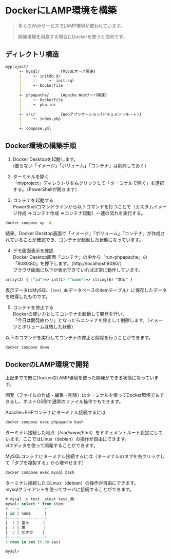 # DockerにLAMP環境を構築
> 多くのWebサービスでLAMP環境が使われています。
>
> 開発環境を用意する場合にDockerを使うと便利です。
## ディレクトリ構造
```markdown
myproject/
      +- mysql/         {MySQLサーバ関連}
      |     +- initdb.d/
      |     |      +- init.sql
      |     +- Dockerfile
      |
      +- phpapache/     {Apache Webサーバ関連}
      |     +- Dockerfile
      |     +- php.ini
      |
      +- src/           {Webアプリケーション(ドキュメントルート)}
      |     +- index.php
      |
      +- compose.yml
```

## Docker環境の構築手順
1. Docker Desktopを起動します。  
(要らない「イメージ」「ボリューム」「コンテナ」は削除しておく）

2. ターミナルを開く  
「myproject」ディレクトリを右クリックして「ターミナルで開く」を選択する。（PowerShellが開きます）

3. コンテナを起動する  
PowerShellコマンドラインから以下コマンドを打つことで（カスタムイメージ作成 ⇒コンテナ作成 ⇒コンテナ起動）一連の流れを実行する。
```sh
docker compose up -d
```
結果、Docker Desktop画面で「イメージ」「ボリューム」「コンテナ」が作成されていることが確認でき、コンテナが起動した状態になっています。

4. デモ画面表示を確認  
Docker Desktop画面「コンテナ」の中から「run-phpapache」の「8080:80」を押下します。（http://localhost:8080/）  
ブラウザ画面に以下が表示できていれば正常に動作しています。
```markdown
array(2) { ["id"]=> int(1) ["name"]=> string(6) "富士" }
```
表示データはMySQL（`test_db`データベースのitemテーブル）に保存したデータを取得したものです。

5. コンテナを停止する  
Dockerの使い方としてコンテナを起動して開発を行い、  
「今日は開発終わり」となったらコンテナを停止して削除します。（イメージとボリュームは残した状態）

以下のコマンドを実行してコンテナの停止と削除を行うことができます。
```sh
docker compose down
```

## DockerのLAMP環境で開発
上記までで既にDockerのLAMP環境を使った開発ができる状態になっています。

開発（ファイルの作成・編集・削除）はターミナルを使ってDocker環境でもできるし、ホストOS側で通常のファイル操作でもできます。

Apache+PHPコンテナにターミナル接続するには
```sh
docker compose exec phpapache bash
```
ターミナル接続した地点（/var/www/html）をドキュメントルート設定にしています。ここではLinux（debian）の操作が自由にできます。  
viエディタを使って開発することができます。

MySQLコンテナにターミナル接続するには（ターミナルのタブを右クリックして「タブを複製する」から増やせます）
```sh
docker compose exec mysql bash
```
ターミナル接続したらLinux（debian）の操作が自由にできます。  
mysqlクライアントを使ってサーバに接続することができます。
```sql
# mysql -u test -ptest test_db
mysql> select * from item;
+----+-----------+
| id | name      |
+----+-----------+
|  1 | 富士      |
|  2 | 鷹        |
|  3 | なすび    |
+----+-----------+
3 rows in set (0.00 sec)

mysql>
```
